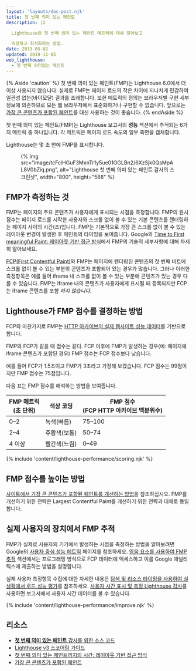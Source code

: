 ```yaml
---
layout: 'layouts/doc-post.njk'
title: 첫 번째 의미 있는 페인트
description: |2

  Lighthouse의 첫 번째 의미 있는 페인트 메트릭에 대해 알아보고

  측정하고 최적화하는 방법.
date: 2019-05-02
updated: 2019-11-05
web_lighthouse:
  - 첫 번째 의미있는 페인트
---
```


{% Aside 'caution' %} 첫 번째 의미 있는 페인트(FMP)는 Lighthouse 6.0에서 더 이상 사용되지 않습니다. 실제로 FMP는 페이지 로드의 작은 차이에 지나치게 민감하여 일관성 없는(바이모달) 결과를 초래합니다. 또한 메트릭의 정의는 브라우저별 구현 세부 정보에 의존하므로 모든 웹 브라우저에서 표준화하거나 구현할 수 없습니다. 앞으로는 [가장 큰 콘텐츠가 포함된 페인트](https://web.dev/lcp/)를 대신 사용하는 것이 좋습니다. {% endAside %}

첫 번째 의미 있는 페인트(FMP)는 Lighthouse 보고서의 **성능** 섹션에서 추적되는 6가지 메트릭 중 하나입니다. 각 메트릭은 페이지 로드 속도의 일부 측면을 캡처합니다.

Lighthouse는 몇 초 만에 FMP를 표시합니다.

<figure>{% Img src="image/tcFciHGuF3MxnTr1y5ue01OGLBn2/6XzSjk0QsMpAL8V0bZiq.png", alt="Lighthouse 첫 번째 의미 있는 페인트 감사의 스크린샷", width="800", height="588" %}</figure>

## FMP가 측정하는 것

FMP는 페이지의 주요 콘텐츠가 사용자에게 표시되는 시점을 측정합니다. FMP의 원시 점수는 페이지 로드를 시작한 사용자와 스크롤 없이 볼 수 있는 기본 콘텐츠를 렌더링하는 페이지 사이의 시간(초)입니다. FMP는 기본적으로 가장 큰 스크롤 없이 볼 수 있는 레이아웃 변경이 발생한 후 페인트의 타이밍을 보여줍니다. Google의 [Time to First meaningful Paint: 레이아웃 기반 접근 방식](https://docs.google.com/document/d/1BR94tJdZLsin5poeet0XoTW60M0SjvOJQttKT-JK8HI/view)에서 FMP의 기술적 세부사항에 대해 자세히 알아보세요.

[FCP(First Contentful Paint)](https://web.dev/fcp/)와 FMP는 페이지에 렌더링된 콘텐츠의 첫 번째 비트에 스크롤 없이 볼 수 있는 부분의 콘텐츠가 포함되어 있는 경우가 많습니다. 그러나 이러한 측정항목은 예를 들어 iframe 내 스크롤 없이 볼 수 있는 부분에 콘텐츠가 있는 경우 다를 수 있습니다. FMP는 iframe 내의 콘텐츠가 사용자에게 표시될 때 등록되지만 FCP는 iframe 콘텐츠를 포함 *하지 않습니다.*

## Lighthouse가 FMP 점수를 결정하는 방법

FCP와 마찬가지로 FMP는 [HTTP 아카이브의 실제 웹사이트 성능 데이터](https://httparchive.org/reports/loading-speed#fcp)를 기반으로 합니다.

FMP와 FCP가 같을 때 점수는 같다. FCP 이후에 FMP가 발생하는 경우(예: 페이지에 iframe 콘텐츠가 포함된 경우) FMP 점수는 FCP 점수보다 낮습니다.

예를 들어 FCP가 1.5초이고 FMP가 3초라고 가정해 보겠습니다. FCP 점수는 99점이지만 FMP 점수는 75점입니다.

다음 표는 FMP 점수를 해석하는 방법을 보여줍니다.

<div class="table-wrapper scrollbar">
  <table>
    <thead>
      <tr>
        <th>FMP 메트릭<br> (초 단위)</th>
        <th>색상 코딩</th>
        <th>FMP 점수<br> (FCP HTTP 아카이브 백분위수)</th>
      </tr>
    </thead>
    <tbody>
      <tr>
        <td>0–2</td>
        <td>녹색(빠름)</td>
        <td>75–100</td>
      </tr>
      <tr>
        <td>2–4</td>
        <td>주황색(보통)</td>
        <td>50–74</td>
      </tr>
      <tr>
        <td>4 이상</td>
        <td>빨간색(느림)</td>
        <td>0–49</td>
      </tr>
    </tbody>
  </table>
</div>

{% include 'content/lighthouse-performance/scoring.njk' %}

## FMP 점수를 높이는 방법

[사이트에서 가장 큰 콘텐츠가 포함된 페인트를 개선하는 방법](https://web.dev/lcp/#how-to-improve-lcp)을 참조하십시오. FMP를 개선하기 위한 전략은 Largest Contentful Paint를 개선하기 위한 전략과 대체로 동일합니다.

## 실제 사용자의 장치에서 FMP 추적

FMP가 실제로 사용자의 기기에서 발생하는 시점을 측정하는 방법을 알아보려면 Google의 [사용자 중심 성능 메트릭](https://developers.google.com/web/fundamentals/performance/user-centric-performance-metrics) 페이지를 참조하세요. [영웅 요소를 사용하여 FMP 추적](https://developers.google.com/web/fundamentals/performance/user-centric-performance-metrics#tracking_fmp_using_hero_elements) 섹션에서는 프로그래밍 방식으로 FCP 데이터에 액세스하고 이를 Google 애널리틱스에 제출하는 방법을 설명합니다.

실제 사용자 측정항목 수집에 대한 자세한 내용은 [탐색 및 리소스 타이밍을 사용하여 실생활에서 로드 성능 평가](https://developers.google.com/web/fundamentals/performance/navigation-and-resource-timing/)를 참조하세요. [사용자 시간 표시 및 측정 Lighthouse 감사](/docs/lighthouse/performance/user-timings/)를 사용하면 보고서에서 사용자 시간 데이터를 볼 수 있습니다.

{% include 'content/lighthouse-performance/improve.njk' %}

## 리소스

- [**첫 번째 의미 있는 페인트** 감사를 위한 소스 코드](https://github.com/GoogleChrome/lighthouse/blob/master/lighthouse-core/audits/metrics/first-meaningful-paint.js)
- [Lighthouse v3 스코어링 가이드](https://developers.google.com/web/tools/lighthouse/v3/scoring)
- [첫 번째 의미 있는 페인트까지의 시간: 레이아웃 기반 접근 방식](https://docs.google.com/document/d/1BR94tJdZLsin5poeet0XoTW60M0SjvOJQttKT-JK8HI/view)
- [가장 큰 콘텐츠가 포함된 페인트](https://web.dev/lcp/)
